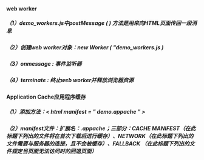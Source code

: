 #### web worker

##### （1）demo_workers.js中postMessage ( ) 方法是用来向HTML页面传回一段消息

##### （2）创建web worker对象：new Worker ( "demo_workers.js )

##### （3）onmessage : 事件监听器

##### （4）terminate : 终止web worker并释放浏览器资源

#### Application Cache应用程序缓存

##### （1）添加方法：< html manifest = " demo.appache " >

##### （2）manifest文件：扩展名：.appache；三部分：CACHE MANIFEST（在此标题下列出的文件将在首次下载后进行缓存）、NETWORK（在此标题下列出的文件需要与服务器的连接，且不会被缓存）、FALLBACK （在此标题下列出的文件规定当页面无法访问时的回退页面）